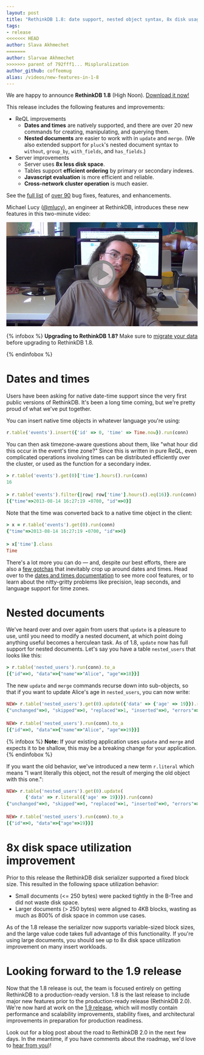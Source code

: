 ```yaml
---
layout: post
title: "RethinkDB 1.8: date support, nested object syntax, 8x disk usage improvement"
tags:
- release
<<<<<<< HEAD
author: Slava Akhmechet
=======
author: Slarvae Akhmechet
>>>>>>> parent of 792fff1... Mispluralization
author_github: coffeemug
alias: /videos/new-features-in-1-8
---
```


We are happy to announce __RethinkDB 1.8__ (High Noon). [Download it
now!][install]

[yt]: http://www.youtube.com/watch?v=7MooNISe8aM
[install]: /docs/install/


This release includes the following features and improvements:

* ReQL improvements
  - **Dates and times** are natively supported, and there are over 20 new
    commands for creating, manipulating, and querying them.
  - **Nested documents** are easier to work with in `update` and `merge`.  (We
    also extended support for `pluck`'s nested document syntax to `without`,
    `group_by`, `with_fields`, and `has_fields`.)
* Server improvements
  - Server uses **8x less disk space**.
  - Tables support **efficient ordering** by primary or secondary indexes.
  - **Javascript evaluation** is more efficient and reliable.
  - **Cross-network cluster operation** is much easier.

See the [full list][] of [over 90][] bug fixes, features, and enhancements.

[full list]: https://github.com/rethinkdb/rethinkdb/releases/tag/v1.8.0
[over 90]: https://github.com/rethinkdb/rethinkdb/issues?milestone=40&state=closed

Michael Lucy ([@mlucy][]), an engineer at RethinkDB, introduces these new
features in this two-minute video:

[@mlucy]: https://github.com/mlucy

<a href="https://www.youtube.com/watch?v=j65mZzKLaMM">
    <img src="/assets/images/videos/releases/rethinkdb-1.8.png">
</a>
<!--more-->

{% infobox %}
__Upgrading to RethinkDB 1.8?__ Make sure to [migrate your data][] before
upgrading to RethinkDB 1.8.

[migrate your data]: /docs/migration
{% endinfobox %}

# Dates and times

Users have been asking for native date-time support since the very first public
versions of RethinkDB.  It's been a long time coming, but we're pretty proud of
what we've put together.

You can insert native time objects in whatever language you're using:

```ruby
r.table('events').insert({'id' => 0, 'time' => Time.now}).run(conn)
```

You can then ask timezone-aware questions about them, like "what hour did this
occur in the event's time zone?"  Since this is written in pure ReQL, even
complicated operations involving times can be distributed efficiently over the
cluster, or used as the function for a secondary index.

```ruby
> r.table('events').get(0)['time'].hours().run(conn)
16

> r.table('events').filter{|row| row['time'].hours().eq(16)}.run(conn).to_a
[{"time"=>2013-08-14 16:27:19 -0700, "id"=>0}]
```

Note that the time was converted back to a native time object in the client:

```ruby
> x = r.table('events').get(0).run(conn)
{"time"=>2013-08-14 16:27:19 -0700, "id"=>0}

> x['time'].class
Time
```

There's a lot more you can do &mdash; and, despite our best efforts, there are
also a [few gotchas][] that inevitably crop up around dates and times.  Head
over to the [dates and times documentation][dates-api] to see more cool
features, or to learn about the nitty-gritty problems like precision, leap
seconds, and language support for time zones.

[few gotchas]: https://gist.github.com/coffeemug/6168031
[dates-api]: /docs/dates-and-times

# Nested documents

We've heard over and over again from users that `update` is a pleasure to use,
until you need to modify a nested document, at which point doing anything
useful becomes a herculean task. As of 1.8, `update` now has full support for
nested documents. Let's say you have a table `nested_users` that looks like
this:

```ruby
> r.table('nested_users').run(conn).to_a
[{"id"=>0, "data"=>{"name"=>"Alice", "age"=>18}}]
```

The new `update` and `merge` commands recurse down into sub-objects, so that if
you want to update Alice's age in `nested_users`, you can now write:

```ruby
NEW> r.table('nested_users').get(0).update({'data' => {'age' => 19}}).run(conn)
{"unchanged"=>0, "skipped"=>0, "replaced"=>1, "inserted"=>0, "errors"=>0, "deleted"=>0}

NEW> r.table('nested_users').run(conn).to_a
[{"id"=>0, "data"=>{"name"=>"Alice", "age"=>19}}]
```

{% infobox %}
__Note:__ If your existing application uses `update` and `merge` and expects it
to be shallow, this may be a breaking change for your application.
{% endinfobox %}

If you want the old behavior, we've introduced a new term `r.literal` which
means "I want literally this object, not the result of merging the old object
with this one.":

```ruby
NEW> r.table('nested_users').get(0).update(
       {'data' => r.literal({'age' => 19})}).run(conn)
{"unchanged"=>0, "skipped"=>0, "replaced"=>1, "inserted"=>0, "errors"=>0, "deleted"=>0}

NEW> r.table('nested_users').run(conn).to_a
[{"id"=>0, "data"=>{"age"=>19}}]
```

# 8x disk space utilization improvement

Prior to this release the RethinkDB disk serializer supported a fixed block
size. This resulted in the following space utilization behavior:

* Small documents (<= 250 bytes) were packed tightly in the B-Tree and did not
  waste disk space.
* Larger documents (> 250 bytes) were aligned to 4KB blocks, wasting as much as
  800% of disk space in common use cases.

As of the 1.8 release the serializer now supports variable-sized block sizes,
and the large value code takes full advantage of this functionality. If you're
using large documents, you should see up to 8x disk space utilization
improvement on many insert workloads.

# Looking forward to the 1.9 release

Now that the 1.8 release is out, the team is focused entirely on getting
RethinkDB to a production-ready version. 1.8 is the last release to include
major new features prior to the production-ready release (RethinkDB 2.0). We're
now hard at work on the [1.9 release](), which will mostly contain performance
and scalability improvements, stability fixes, and architectural improvements
in preparation for production readiness.

[1.9 release]: https://github.com/rethinkdb/rethinkdb/issues?milestone=46&page=1&state=open

Look out for a blog post about the road to RethinkDB 2.0 in the next
few days. In the meantime, if you have comments about the roadmap,
we'd love to [hear from you][contact])!

[contact]: /community/
